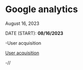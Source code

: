 # Google analytics

August 16, 2023 

DATE (START): **08/16/2023**

-User acquisition

[User acquisition ](Google%20analytics%203923e0996e45456ea8f505446fd81df3/User%20acquisition%200979e7ea604447e9938e0bc9b28f4f1b.csv)

-//